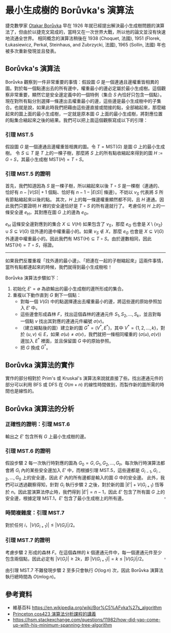 # 最小生成樹的 Borůvka's 演算法

捷克數學家 [Otakar Borůvka](https://en.wikipedia.org/wiki/Otakar_Bor%C5%AFvka) 早在 1926 年就已經提出解決最小生成樹問題的演算法了，但由於以捷克文寫成的，當時又在一次世界大戰，所以他的論文並沒有快速地流通全世界。
相同概念的演算法稍後在 1938 (Choquet, 法國), 1951 (Florek, Łukasiewicz, Perkal, Steinhaus, and Zubrzycki, 法國), 1965 (Sollin, 法國) 年也被多次重新發現並且發表。

## Borůvka's 演算法

Borůvka 觀察到一件非常重要的事情：假設圖 $G$ 是一個連通且邊權重皆相異的圖。對於每一個點連出去的所有邊中，權重最小的邊必定屬於最小生成樹。這個觀察非常重要，顯然它是安全邊定義中的一個特例（集合 $S$ 內恰好只包含一個點）。現在對所有點分別選擇一條連出去權重最小的邊，這些邊是最小生成樹中的子集合。也就是說，如果此時我們把藉由這些邊直接或間接的點，全部縮起來，那麼縮起來的圖上面的最小生成樹，一定就是原本圖 $G$ 上面的最小生成樹，將對應位置的點集合縮起來之後的結果。我們可以把上面這個觀察寫成以下的引理：

### 引理 MST.5

假設圖 $G$ 是一個連通且邊權重皆相異的圖。令 $T=\text{MST}(G)$ 是圖 $G$ 上的最小生成樹。
令 $S\subseteq T$ 是 $T$ 上的一棵子樹，那麼將 $S$ 上的所有點收縮起來得到的圖 $H := G\circ S$，其最小生成樹 $\text{MST}(H) = T\circ S$。

### 引理 MST.5 的證明

首先，我們知道因為 $S$ 是一棵子樹，所以縮起來以後 $T\circ S$ 是一棵樹（連通的、恰好有 $n-|V(S)|+1$ 個點、恰好有 $n-1-|E(S)|$ 條邊）。不妨以 $v_S$ 代表將 $S$ 所有節點縮起來以後的點。
其次，$H$ 上的每一條邊權重顯然都不同，且 $H$ 連通。因此我們只要證明 $H$ 裡的安全邊恰好是 $T\circ S$ 的所有邊就行了。
考慮任何 $H$ 上的一條安全邊 $e_H$，其對應在圖 $G$ 上的邊為 $e_G$。

$e_H$ 這條安全邊對應到的集合 $X\subseteq V(H)$ 如果包含了 $v_S$，那麼 $e_G$ 也會是 $X\setminus\{v_S\}\cup S \subseteq V(G)$ 往外連的邊中權重最小的。如果 $v_S\notin X$，那麼 $e_G$ 也會是 $X\subseteq V(G)$ 外連邊中權重最小的。因此我們有 $\text{MST}(H)\subseteq T\circ S$。由於邊數相同，因此 $\text{MST}(H)=T\circ S$，得證。

------

如果我們反覆重複「找外連的最小邊」、「把連在一起的子樹縮起來」這兩件事情，當所有點都連起來的時候，我們就得到最小生成樹啦！

Borůvka 演算法步驟如下：

1. 初始化 $E'=\emptyset$ 為欲輸出的最小生成樹的邊所形成的集合。
2. 重複以下動作直到 $G$ 剩下一個點：
    * 對每一個 $V(G)$ 中的點選擇連出去權重最小的邊，將這些邊的原始參照加入 $E'$ 中。
    * 這些邊會形成森林 $F$，找出這個森林的連通元件 $S_1, S_2, \ldots, S_k$，並且對每一個點 $v$ 找出其對應的連通元件編號 $\sigma(v)$。
    * （建立縮點後的圖）建立新的圖 $G^*=(V^*, E^*)$，其中 $V^*=\{1, 2, \ldots, k\}$，對於 $(u, v)\in E$，如果 $\sigma(u)\neq \sigma(v)$，我們就把一條相同權重的 $(\sigma(u), \sigma(v))$ 邊加入 $E^*$ 裡面，並且保留圖 $G$ 中的原始參照。
    * 把 $G$ 換成 $G^*$。

## Borůvka 演算法的實作

實作的部分相對於 Prim's 或 Kruskal's 演算法來說就直接了些。找出連通元件的部分可以利用 BFS 或 DFS 在 $O(m+n)$ 的線性時間做到，而製作新的圖所需的時間也是線性的。

## Borůvka 演算法的分析

### 正確性的證明：引理 MST.6

輸出之 $E'$ 包含所有 $G$ 上最小生成樹的邊。

### 引理 MST.6 的證明

假設步驟 2 每一次執行時對應的圖為 $G_0=G, G_1, G_2, \ldots, G_t$。每次執行時演算法都會將 $G_i$ 內的某些安全邊加入 $E'$ 中，而根據引理 MST.5，這些邊都是 $G_{i-1}, G_{i-2}, \ldots, G_0$ 上的安全邊，因此 $E'$ 內的所有邊都是輸入的圖 $G$ 中的安全邊。
此外，我們可以透過觀察得知，針對 $G_i$ 執行步驟 2 之後，對於新的圖 $|E'| + V(G_{i+1})$ 恆等於 $n$。因此當演算法停止時，我們得到 $|E'|=n-1$，因此 $E'$ 包含了所有圖 $G$ 上的安全邊，根據定理 MST.1，$E'$ 包含了最小生成樹上的所有邊。
<span style="float:right">$\square$</span>

### 時間複雜度：引理 MST.7

對於任何 $i$，$|V(G_{i+1})| \le  |V(G_{i})| / 2$。

### 引理 MST.7 的證明

考慮步驟 2 形成的森林 $F$。在這個森林的 $k$ 個連通元件中，每一個連通元件至少包含兩個點，因此必定有 $|V(G_i)| \ge 2k$，即 $|V(G_{i+1})|=k \le |V(G_i)|/2$。
<span style="float:right">$\square$</span>

由引理 MST.7 不難發現步驟 2 至多只會執行 $O(\log n)$ 次，因此 Borůvka 演算法執行總時間為 $O(m\log n)$。


## 參考資料

* 維基百科 https://en.wikipedia.org/wiki/Bor%C5%AFvka%27s_algorithm
* [Princeton cos423 演算法分析課程的講義](https://www.cs.princeton.edu/courses/archive/spring18/cos423/lectures/04GreedyAlgorithmsII-2x2.pdf)
* https://hsm.stackexchange.com/questions/11982/how-did-yao-come-up-with-his-minimum-spanning-tree-algorithm